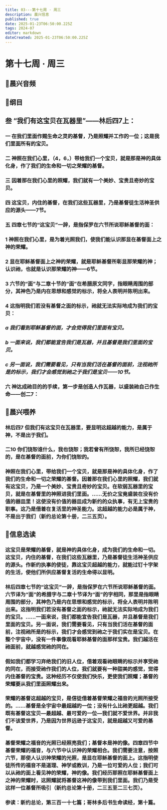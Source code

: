 ```yaml
---
title: 03---第十七周 · 周三
description: 晨兴信息
published: true
date: 2025-01-23T06:50:00.225Z
tags: 2024-07
editor: markdown
dateCreated: 2025-01-23T06:50:00.225Z
---
```


# 第十七周 · 周三
## 🎵晨兴音频

## 📖纲目

## 叁	“我们有这宝贝在瓦器里”——林后四7上：

### 一	在我们里面作赐生命之灵的基督，乃是照耀并工作的一位；这是我们里面所有的宝贝。

### 二	神照在我们心里，（4，6，）带给我们一个宝贝，就是那是神的具体化身，作了我们的生命和一切之荣耀的基督。

### 三	因着那在我们心里的照耀，我们就有一个美妙、宝贵且奇妙的宝贝。

### 四	这宝贝，内住的基督，在我们这些瓦器里，乃是基督徒生活神圣供应的源头——7节。

### 五	四章七节的“这宝贝”一辞，是指保罗在六节所说耶稣基督的面：

### 1	神照在我们心里，是为着光照我们，使我们能认识那显在基督面上之神的荣耀。

### 2	显在耶稣基督面上之神的荣耀，就是耶稣基督所彰显那荣耀的神；认识祂，也就是认识那荣耀的神——6节。

### 3	六节的“面”与二章十节的“面”在希腊原文同字，指眼睛周围的部分，其神色乃是内在思想和感觉的标示，将全人表明并陈明出来。

### 4	这指明我们若没有基督之面的标示，祂就无法实际地成为我们的宝贝：

### *a	我们看到耶稣基督的面，才会觉得我们里面有宝贝。*

### *b	一面来说，我们都能宣告我们是瓦器，并且基督是我们里面的宝贝。*

### *c	另一面说，我们需要看见，只有当我们活在基督的面前，注视祂所是的标示，我们才会感觉到祂之于我们是宝贝——10节。*

### 六	神达成祂目的的手续，第一步是创造人作瓦器，以盛装祂自己作生命——创二7：

## 📖晨兴喂养

### **林后四7**    **但我们有这宝贝在瓦器里，要显明这超越的能力，是属于神，不是出于我们。**

### **二10**    **你们饶恕谁什么，我也饶恕；我若曾有所饶恕，我所已经饶恕的，是在基督的面前，为你们饶恕的。**

### 神照在我们心里，带给我们一个宝贝，就是那是神的具体化身，作了我们的生命和一切之荣耀的基督。因着那在我们心里的照耀，我们就有这宝贝，乃是一个美妙、宝贵且奇妙的宝贝。在软弱瓦器里的宝贝，就是在基督里的神照进我们里面。……无价之宝竟盛装在没有价值的器皿里！这使没有价值的器皿成为新约的众执事，有无上宝贵的职事。这乃是借着在复活里的神圣能力。这超越的能力必是属于神，不是出于我们（新约总论第十册，二三五页）。

## 📖信息选读

### 这宝贝是荣耀的基督，就是神的具体化身，成为我们的生命和一切。这宝贝，内住的基督，在我们这些瓦器里，乃是基督徒生活神圣供应的源头。作新约执事的使徒，靠这宝贝超越的能力，就能过钉十字架的生活，使他们所供应基督复活的生命得以显明。

### 林后四章七节的“这宝贝”一辞，是指保罗在六节所说耶稣基督的面。六节译为“面”的希腊字与二章十节译为“面”的字相同，那里是指眼睛周围的部分，其神色乃是内在思想和感觉的标示，将全人表明并陈明出来。这指明我们若没有基督之面的标示，祂就无法实际地成为我们的宝贝。……一面来说，我们都能宣告我们是瓦器，并且基督是我们里面的宝贝。另一面说，我们需要看见，只有当我们活在基督的面前，注视祂所是的标示，我们才会感觉到祂之于我们实在是宝贝。在整个宇宙中，没有一件事像观看耶稣基督的面那样宝贵。我们越活在祂面前，就越感觉祂的同在。

### 假如我们都学习弃绝我们的旧人位，借着观看祂眼睛的标示并享受祂的同在，而接受祂作我们的人位，我们就要有一种甜美的感觉，觉得内住基督的宝贵。这种经历不仅使我们快乐，更使我们照耀；基督的荣耀要从我们里面照耀出来。

### 荣耀的基督这超越的宝贝，是信徒借着基督荣耀之福音的光照所接受的。……基督是全宇宙中最超越的一位；没有什么比祂更超越。我们既有基督这宝贝—最超越、最可爱的一位—我们就不爱世界。并非我们不该爱世界，乃是因为世界远逊于这宝贝，就是超越又可爱的基督。

### 基督荣耀之福音的光照已经照亮我们；基督本是神的像。四章四节中基督荣耀的福音，与六节中认识神的荣耀相合。我们需要注意，按照六节，那使人认识神荣耀的光照，是显在耶稣基督的面上。这指明使徒所传的福音不是道理、神学或教训，乃是一位可爱的人位；我们可以从祂的面上看见神的荣耀，神的像。我们经历那照在耶稣基督面上之神的荣耀时，这照耀就将基督这神的像带到我们里面。我们乃是受这样一位基督所吸引（新约总论第十册，二三五至二三七页）。

### 参读：新约总论，第三百一十七篇；哥林多后书生命读经，第十篇。
<!-- Google tag (gtag.js) -->
<script async src="https://www.googletagmanager.com/gtag/js?id=G-1P8709Z16T"></script>
<script>
  window.dataLayer = window.dataLayer || [];
  function gtag(){dataLayer.push(arguments);}
  gtag('js', new Date());

  gtag('config', 'G-1P8709Z16T');
</script>
